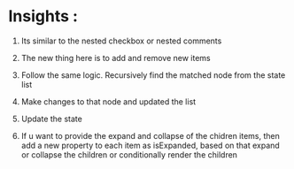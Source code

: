 

# Insights :

1. Its similar to the nested checkbox or nested comments
2. The new thing here is to add and remove new items
3. Follow the same logic. Recursively find the matched node from the state list
4. Make changes to that node and updated the list
5. Update the state

6. If u want to provide the expand and collapse of the chidren items, then add a new property to each item as isExpanded, based on that expand or collapse the children
or conditionally render the children